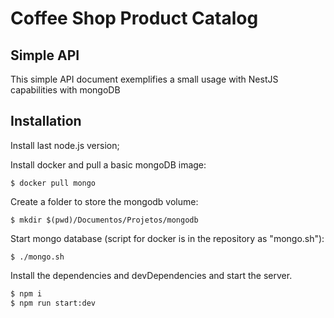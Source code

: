 # Coffee Shop Product Catalog
## Simple API

This simple API document exemplifies a small usage with NestJS capabilities with mongoDB

## Installation

Install last node.js version;

Install docker and pull a basic mongoDB image:

```
$ docker pull mongo
```

Create a folder to store the mongodb volume:

```
$ mkdir $(pwd)/Documentos/Projetos/mongodb
```

Start mongo database (script for docker is in the repository as "mongo.sh"):

```
$ ./mongo.sh
```

Install the dependencies and devDependencies and start the server.

```sh
$ npm i
$ npm run start:dev
```
